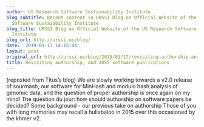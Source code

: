 ```yaml
---
author: US Research Software Sustainability Institute
blog_subtitle: Recent content in URSSI Blog on Official Website of the US Research
  Software Sustaiability Institute
blog_title: URSSI Blog on Official Website of the US Research Software Sustaiability
  Institute
blog_url: http-//urssi.us/blog/
date: '2019-01-17 14:15:44'
layout: post
original_url: http-//urssi.us/blog/2019/01/17/revisiting-authorship-and-joss-software-publications/
title: Revisiting authorship, and JOSS software publications
---
```


(reposted from Titus&rsquo;s blog)
We are slowly working towards a v2.0 release of sourmash, our software for MinHash and modulo hash analysis of genomic data, and the question of proper authorship is once again on my mind!
The question du jour: how should authorship on software papers be decided?
Some background - our previous take on authorship Those of you with long memories may recall a hullabaloo in 2015 over this occasioned by the khmer v2.